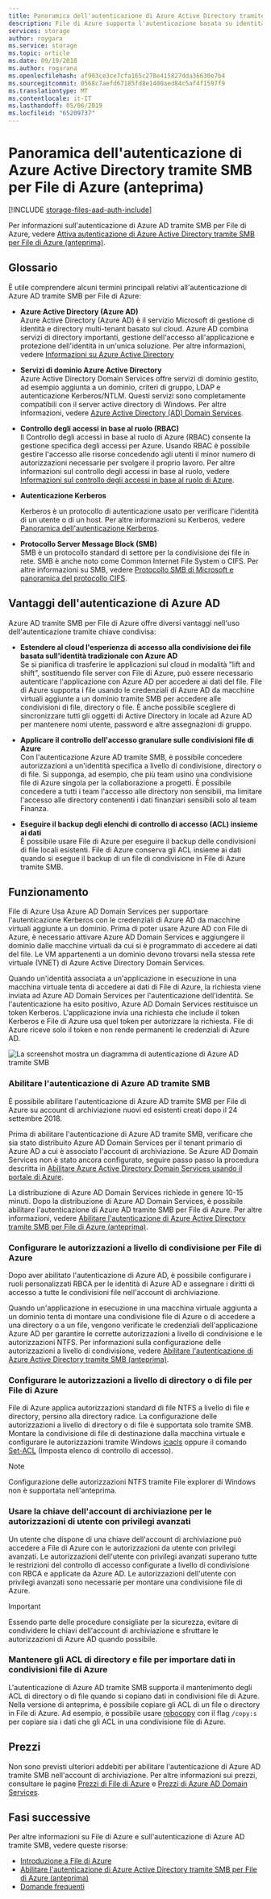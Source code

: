 ```yaml
---
title: Panoramica dell'autenticazione di Azure Active Directory tramite SMB per File di Azure (anteprima) - Archiviazione di Azure
description: File di Azure supporta l'autenticazione basata su identità tramite SMB (Server Message Block) (anteprima) con Azure Active Directory (Azure AD) Domain Services. Le macchine virtuali di Windows aggiunte a dominio possono così accedere a condivisioni file di Azure tramite credenziali di Azure AD.
services: storage
author: roygara
ms.service: storage
ms.topic: article
ms.date: 09/19/2018
ms.author: rogarana
ms.openlocfilehash: af903ce3ce7cfa165c278e415827dda36630e7b4
ms.sourcegitcommit: 0568c7aefd67185fd8e1400aed84c5af4f1597f9
ms.translationtype: MT
ms.contentlocale: it-IT
ms.lasthandoff: 05/06/2019
ms.locfileid: "65209737"
---
```

# <a name="overview-of-azure-active-directory-authentication-over-smb-for-azure-files-preview"></a>Panoramica dell'autenticazione di Azure Active Directory tramite SMB per File di Azure (anteprima)
[!INCLUDE [storage-files-aad-auth-include](../../../includes/storage-files-aad-auth-include.md)]

Per informazioni sull'autenticazione di Azure AD tramite SMB per File di Azure, vedere [Attiva autenticazione di Azure Active Directory tramite SMB per File di Azure (anteprima)](storage-files-active-directory-enable.md).

## <a name="glossary"></a>Glossario 
È utile comprendere alcuni termini principali relativi all'autenticazione di Azure AD tramite SMB per File di Azure:

-   **Azure Active Directory (Azure AD)**  
    Azure Active Directory (Azure AD) è il servizio Microsoft di gestione di identità e directory multi-tenant basato sul cloud. Azure AD combina servizi di directory importanti, gestione dell'accesso all'applicazione e protezione dell'identità in un'unica soluzione. Per altre informazioni, vedere [Informazioni su Azure Active Directory](../../active-directory/fundamentals/active-directory-whatis.md)

-   **Servizi di dominio Azure Active Directory**  
    Azure Active Directory Domain Services offre servizi di dominio gestito, ad esempio aggiunta a un dominio, criteri di gruppo, LDAP e autenticazione Kerberos/NTLM. Questi servizi sono completamente compatibili con il server active directory di Windows. Per altre informazioni, vedere [Azure Active Directory (AD) Domain Services](../../active-directory-domain-services/active-directory-ds-overview.md).

-   **Controllo degli accessi in base al ruolo (RBAC)**  
    Il Controllo degli accessi in base al ruolo di Azure (RBAC) consente la gestione specifica degli accessi per Azure. Usando RBAC è possibile gestire l'accesso alle risorse concedendo agli utenti il minor numero di autorizzazioni necessarie per svolgere il proprio lavoro. Per altre informazioni sul controllo degli accessi in base al ruolo, vedere [Informazioni sul controllo degli accessi in base al ruolo di Azure](../../role-based-access-control/overview.md).

-   **Autenticazione Kerberos**

    Kerberos è un protocollo di autenticazione usato per verificare l'identità di un utente o di un host. Per altre informazioni su Kerberos, vedere [Panoramica dell'autenticazione Kerberos](https://docs.microsoft.com/windows-server/security/kerberos/kerberos-authentication-overview).

-  **Protocollo Server Message Block (SMB)**  
    SMB è un protocollo standard di settore per la condivisione dei file in rete. SMB è anche noto come Common Internet File System o CIFS. Per altre informazioni su SMB, vedere [Protocollo SMB di Microsoft e panoramica del protocollo CIFS](https://docs.microsoft.com/windows/desktop/FileIO/microsoft-smb-protocol-and-cifs-protocol-overview).

## <a name="advantages-of-azure-ad-authentication"></a>Vantaggi dell'autenticazione di Azure AD
Azure AD tramite SMB per File di Azure offre diversi vantaggi nell'uso dell'autenticazione tramite chiave condivisa:

-   **Estendere al cloud l'esperienza di accesso alla condivisione dei file basata sull'identità tradizionale con Azure AD**  
    Se si pianifica di trasferire le applicazioni sul cloud in modalità "lift and shift", sostituendo file server con File di Azure, può essere necessario autenticare l'applicazione con Azure AD per accedere ai dati del file. File di Azure supporta i file usando le credenziali di Azure AD da macchine virtuali aggiunte a un dominio tramite SMB per accedere alle condivisioni di file, directory o file. È anche possibile scegliere di sincronizzare tutti gli oggetti di Active Directory in locale ad Azure AD per mantenere nomi utente, password e altre assegnazioni di gruppo.

-   **Applicare il controllo dell'accesso granulare sulle condivisioni file di Azure**  
    Con l'autenticazione Azure AD tramite SMB, è possibile concedere autorizzazioni a un'identità specifica a livello di condivisione, directory o di file. Si supponga, ad esempio, che più team usino una condivisione file di Azure singola per la collaborazione a progetti. È possibile concedere a tutti i team l'accesso alle directory non sensibili, ma limitare l'accesso alle directory contenenti i dati finanziari sensibili solo al team Finanza. 

-   **Eseguire il backup degli elenchi di controllo di accesso (ACL) insieme ai dati**  
    È possibile usare File di Azure per eseguire il backup delle condivisioni di file locali esistenti. File di Azure conserva gli ACL insieme ai dati quando si esegue il backup di un file di condivisione in File di Azure tramite SMB.

## <a name="how-it-works"></a>Funzionamento
File di Azure Usa Azure AD Domain Services per supportare l'autenticazione Kerberos con le credenziali di Azure AD da macchine virtuali aggiunte a un dominio. Prima di poter usare Azure AD con File di Azure, è necessario attivare Azure AD Domain Services e aggiungere il dominio dalle macchine virtuali da cui si è programmato di accedere ai dati del file. Le VM appartenenti a un dominio devono trovarsi nella stessa rete virtuale (VNET) di Azure Active Directory Domain Services. 

Quando un'identità associata a un'applicazione in esecuzione in una macchina virtuale tenta di accedere ai dati di File di Azure, la richiesta viene inviata ad Azure AD Domain Services per l'autenticazione dell'identità. Se l'autenticazione ha esito positivo, Azure AD Domain Services restituisce un token Kerberos. L'applicazione invia una richiesta che include il token Kerberos e File di Azure usa quel token per autorizzare la richiesta. File di Azure riceve solo il token e non rende permanenti le credenziali di Azure AD.

![La screenshot mostra un diagramma di autenticazione di Azure AD tramite SMB](media/storage-files-active-directory-overview/azure-active-directory-over-smb-for-files-overview.png)

### <a name="enable-azure-ad-authentication-over-smb"></a>Abilitare l'autenticazione di Azure AD tramite SMB
È possibile abilitare l'autenticazione di Azure AD tramite SMB per File di Azure su account di archiviazione nuovi ed esistenti creati dopo il 24 settembre 2018. 

Prima di abilitare l'autenticazione di Azure AD tramite SMB, verificare che sia stato distribuito Azure AD Domain Services per il tenant primario di Azure AD a cui è associato l'account di archiviazione. Se Azure AD Domain Services non è stato ancora configurato, seguire passo passo la procedura descritta in [Abilitare Azure Active Directory Domain Services usando il portale di Azure](../../active-directory-domain-services/active-directory-ds-getting-started.md).

La distribuzione di Azure AD Domain Services richiede in genere 10-15 minuti. Dopo la distribuzione di Azure AD Domain Services, è possibile abilitare l'autenticazione di Azure AD tramite SMB per File di Azure. Per altre informazioni, vedere [Abilitare l'autenticazione di Azure Active Directory tramite SMB per File di Azure (anteprima)](storage-files-active-directory-enable.md). 

### <a name="configure-share-level-permissions-for-azure-files"></a>Configurare le autorizzazioni a livello di condivisione per File di Azure
Dopo aver abilitato l'autenticazione di Azure AD, è possibile configurare i ruoli personalizzati RBCA per le identità di Azure AD e assegnare i diritti di accesso a tutte le condivisioni file nell'account di archiviazione.

Quando un'applicazione in esecuzione in una macchina virtuale aggiunta a un dominio tenta di montare una condivisione file di Azure o di accedere a una directory o a un file, vengono verificate le credenziali dell'applicazione Azure AD per garantire le corrette autorizzazioni a livello di condivisione e le autorizzazioni NTFS. Per informazioni sulla configurazione delle autorizzazioni a livello di condivisione, vedere [Abilitare l'autenticazione di Azure Active Directory tramite SMB (anteprima)](storage-files-active-directory-enable.md).

### <a name="configure-directory--or-file-level-permissions-for-azure-files"></a>Configurare le autorizzazioni a livello di directory o di file per File di Azure 
File di Azure applica autorizzazioni standard di file NTFS a livello di file e directory, persino alla directory radice. La configurazione delle autorizzazioni a livello di directory o di file è supportata solo tramite SMB. Montare la condivisione di file di destinazione dalla macchina virtuale e configurare le autorizzazioni tramite Windows [icacls](https://docs.microsoft.com/windows-server/administration/windows-commands/icacls) oppure il comando [Set-ACL](https://docs.microsoft.com/powershell/module/microsoft.powershell.security/get-acl) (Imposta elenco di controllo di accesso). 

> [!NOTE]
> Configurazione delle autorizzazioni NTFS tramite File explorer di Windows non è supportata nell'anteprima.

### <a name="use-the-storage-account-key-for-superuser-permissions"></a>Usare la chiave dell'account di archiviazione per le autorizzazioni di utente con privilegi avanzati 
Un utente che dispone di una chiave dell'account di archiviazione può accedere a File di Azure con le autorizzazioni da utente con privilegi avanzati. Le autorizzazioni dell'utente con privilegi avanzati superano tutte le restrizioni del controllo di accesso configurate a livello di condivisione con RBCA e applicate da Azure AD. Le autorizzazioni dell'utente con privilegi avanzati sono necessarie per montare una condivisione file di Azure. 

> [!IMPORTANT]
> Essendo parte delle procedure consigliate per la sicurezza, evitare di condividere le chiavi dell'account di archiviazione e sfruttare le autorizzazioni di Azure AD quando possibile.

### <a name="preserve-directory-and-file-acls-for-data-import-to-azure-file-shares"></a>Mantenere gli ACL di directory e file per importare dati in condivisioni file di Azure
L'autenticazione di Azure AD tramite SMB supporta il mantenimento degli ACL di directory o di file quando si copiano dati in condivisioni file di Azure. Nella versione di anteprima, è possibile copiare gli ACL di un file o directory in File di Azure. Ad esempio, è possibile usare [robocopy](https://docs.microsoft.com/windows-server/administration/windows-commands/robocopy) con il flag `/copy:s` per copiare sia i dati che gli ACL in una condivisione file di Azure.

## <a name="pricing"></a>Prezzi
Non sono previsti ulteriori addebiti per abilitare l'autenticazione di Azure AD tramite SMB nell'account di archiviazione. Per altre informazioni sui prezzi, consultare le pagine [Prezzi di File di Azure](https://azure.microsoft.com/pricing/details/storage/files/) e [Prezzi di Azure AD Domain Services](https://azure.microsoft.com/pricing/details/active-directory-ds/).

## <a name="next-steps"></a>Fasi successive
Per altre informazioni su File di Azure e sull'autenticazione di Azure AD tramite SMB, vedere queste risorse:

- [Introduzione a File di Azure](storage-files-introduction.md)
- [Abilitare l'autenticazione di Azure Active Directory tramite SMB per File di Azure (anteprima)](storage-files-active-directory-enable.md)
- [Domande frequenti](storage-files-faq.md)
